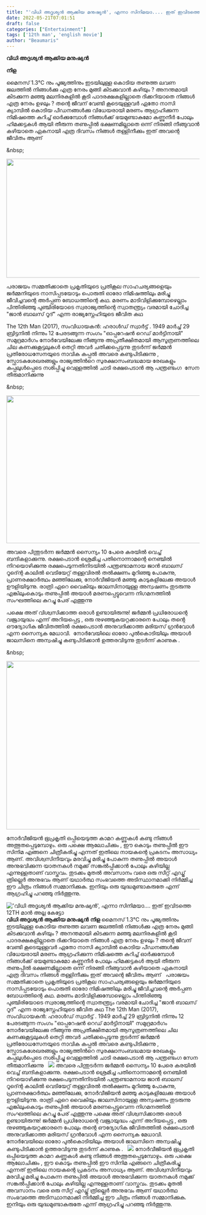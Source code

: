 ```yaml
---
title: "'വിധി അദൃശ്യൻ ആക്കിയ മനുഷ്യൻ', എന്നാ സിനിമയാ.... ഇത് ഇവിടത്തെ 12TH മാൻ അല്ല കേട്ടോ"
date: 2022-05-21T07:01:51
draft: false
categories: ["Entertainment"]
tags: ['12th man', 'english movie']
author: "Beaumaris"
---
```


<strong>വിധി അദൃശ്യൻ ആക്കിയ മനുഷ്യൻ</strong>

<strong>നിള</strong>

മൈനസ് 1.3°C നും പൂജ്യത്തിനും ഇടയിലുള്ള കൊടിയ തണുത്ത ലവണ ജലത്തിൽ നിങ്ങൾക്കു എത്ര നേരം മുങ്ങി കിടക്കുവാൻ കഴിയും ? അനന്തമായി കിടക്കുന്ന മഞ്ഞു മലനിരകളിൽ കൂടി പാദരക്ഷകളില്ലാതെ ദിക്കറിയാതെ നിങ്ങൾ എത്ര നേരം ഉഴലും ? തന്റെ ജീവന് വേണ്ടി കൂടെയുള്ളവർ ഏതോ നാസി ക്യാമ്പിൽ കൊടിയ പീഡനങ്ങൾക്കു വിധേയരായി മരണം ആഗ്രഹിക്കുന്ന നിമിഷത്തെ കുറിച്ച് ഓർക്കുമ്പോൾ നിങ്ങൾക്ക് ഭയമുണ്ടാകുമോ കണ്ണുനീർ പോലും ഹിമക്കട്ടകൾ ആയി തീരുന്ന തണുപ്പിൽ ഭക്ഷണമില്ലാതെ ഒന്ന് നിരങ്ങി നീങ്ങുവാൻ കഴിയാതെ ഏകനായി എത്ര ദിവസം നിങ്ങൾ തള്ളിനീക്കും ഇത് അവന്റെ ജീവിതം ആണ്

&amp;nbsp;

<img class="wp-image-335635 aligncenter" src="https://cdn.boolokam.com/articles/2022/05/FFFFFF.jpg" alt="" width="744" height="310" />

പരാജയം സമ്മതിക്കാതെ പ്രകൃതിയുടെ പ്രതികൂല സാഹചര്യങ്ങളെയും ജർമ്മനിയുടെ നാസിപ്പടയോടും പൊരുതി ഓരോ നിമിഷത്തിലും മരിച്ചു ജീവിച്ചവന്റെ അർപ്പണ ബോധത്തിന്റെ കഥ. മരണം മാടിവിളിക്കുമ്പോഴെല്ലാം പിന്തിരിഞ്ഞു പുഞ്ചിരിയോടെ സ്വരാജ്യത്തിന്റെ സ്വാതന്ത്ര്യം വരമായി ചോദിച്ച "ജാൻ ബാലസ് റൂദ്" എന്ന രാജ്യസ്നേഹിയുടെ ജീവിത കഥ

The 12th Man (2017), സംവിധായകൻ: ഹരാൾഡ് സ്വാർട്ട് .
1949 മാർച്ച് 29 ബ്രിട്ടനിൽ നിന്നും 12 പേരടങ്ങുന്ന സംഗം "ഓപ്പറേഷൻ റെഡ് മാർട്ടിനായി" സമുദ്രമാർഗം നോർവേയിലേക്കു നീങ്ങുന്നു അപ്രതീക്ഷിതമായി ആസൂത്രണത്തിലെ ചില കണക്കുകൂട്ടലുകൾ തെറ്റി അവർ ചതിക്കപ്പെടുന്നു തുടർന്ന് ജർമ്മൻ പ്രതിരോധസേനയുടെ നാവിക കപ്പൽ അവരെ കണ്ടുപിടിക്കുന്നു , സ്ഫോടകശേഖരങ്ങളും രാജ്യത്തിൻറെ സുരക്ഷാസംബദ്ധമായ രേഖകളും കപ്പലുൾപ്പെടെ നശിപ്പിച്ചു വെള്ളത്തിൽ ചാടി രക്ഷപെടാൻ ആ പന്ത്രണ്ടംഗ  സേന തീരുമാനിക്കുന്നു

&amp;nbsp;

<img class="wp-image-335636 aligncenter" src="https://cdn.boolokam.com/articles/2022/05/FWFFWW.jpg" alt="" width="684" height="385" />

അവരെ പിന്തുടർന്ന ജർമ്മൻ സൈന്യം 10 പേരെ കരയിൽ വെച്ച്  ബന്ദികളാക്കുന്നു. രക്ഷപെടാൻ ശ്രെമിച്ച പതിനൊന്നാമന്റെ നെഞ്ചിൽ നിറയൊഴിക്കുന്നു രക്ഷപെടുന്നതിനിടയിൽ പന്ത്രണ്ടാമനായ ജാൻ ബാലസ് റൂദ്ന്റെ കാലിൽ വെടിയേറ്റ് തള്ളവിരൽ തൽക്ഷണം മുറിഞ്ഞു പോകുന്നു, പ്രാണരക്ഷാർത്ഥം മഞ്ഞിലേക്കു, നോർവീജിയൻ മഞ്ഞു കാടുകളിലേക്കു അയാൾ ഊളിയിടുന്നു. രാത്രി ഏറെ വൈകിയും ജാലസിനായുള്ള അന്വഷണം തുടരുന്നു എങ്കിലുംകൊടും തണുപ്പിൽ അയാൾ മരണപ്പെട്ടുവെന്ന നിഗമനത്തിൽ സംഘത്തിലെ കുറച്ചു പേര് എത്തുന്നു

പക്ഷെ അത് വിശ്വസിക്കാത്ത ഒരാൾ ഉണ്ടായിരുന്നു! ജർമ്മൻ പ്രധിരോധന്റെ വജ്രായുദ്ധം എന്ന് അറിയപ്പെട്ട , ഒരു നുഴഞ്ഞുകയറ്റക്കാരനെ പോലും തന്റെ ഔദ്യോഗിക ജീവിതത്തിൽ രക്ഷപെടാൻ അനുവദിക്കാത്ത മരിയസ് ഗ്രൻവോൾ എന്ന സൈന്യക മേധാവി.  നോർവേയിലെ ഓരോ പുൽകൊടിയിലും അയാൾ ജാലസിനെ അന്വഷിച്ചു കണ്ടുപിടിക്കാൻ ഉത്തരവിടുന്നു തുടർന്ന് കാണുക .

&amp;nbsp;

<img class="size-full wp-image-335637 aligncenter" src="https://cdn.boolokam.com/articles/2022/05/EFEFEFEFFF.jpg" alt="" width="780" height="439" />

നോർവീജിയൻ ഭൂപ്രകൃതി ഒപ്പിയെടുത്ത കാമറ കണ്ണുകൾ കണ്ടു നിങ്ങൾ അത്ഭുതപ്പെടുമ്പോഴും. ഒരു പക്ഷെ ആലോചിക്കും , ഈ കൊടും തണുപ്പിൽ ഈ സിനിമ എങ്ങനെ ചിത്രീകരിച്ചു എന്നത് ഇതിലെ നായകന്റെ പ്രകടനം അസാധ്യം ആണ്. അവിശ്വസിനീയവും മരവിച്ചു മരിച്ചു പോകുന്ന തണുപ്പിൽ അയാൾ അനുഭവിക്കുന്ന യാതനകൾ നമുക്ക് സങ്കൽപ്പിക്കാൻ പോലും കഴിയില്ല എന്നുള്ളതാണ് വാസ്തവം. തുടക്കം മുതൽ അവസാനം വരെ ഒരു സീറ്റ്‌ എഡ്ജ് ത്രില്ലെർ അനുഭവം ആണ് യഥാർത്ഥ സംഭവത്തെ അടിസ്ഥാനമാക്കി നിർമ്മിച്ച ഈ ചിത്രം നിങ്ങൾ സമ്മാനിക്കുക. ഇനിയും ഒരു യുദ്ധമുണ്ടാകരുതേ എന്ന് ആഗ്രഹിച്ചു പറഞ്ഞു നിർത്തുന്നു.


!['വിധി അദൃശ്യൻ ആക്കിയ മനുഷ്യൻ', എന്നാ സിനിമയാ.... ഇത് ഇവിടത്തെ 12TH മാൻ അല്ല കേട്ടോ](https://cdn.boolokam.com/articles/2022/05/FFFFFF.jpg)**വിധി അദൃശ്യൻ ആക്കിയ മനുഷ്യൻ** **നിള** മൈനസ് 1.3°C നും പൂജ്യത്തിനും ഇടയിലുള്ള കൊടിയ തണുത്ത ലവണ ജലത്തിൽ നിങ്ങൾക്കു എത്ര നേരം മുങ്ങി കിടക്കുവാൻ കഴിയും ? അനന്തമായി കിടക്കുന്ന മഞ്ഞു മലനിരകളിൽ കൂടി പാദരക്ഷകളില്ലാതെ ദിക്കറിയാതെ നിങ്ങൾ എത്ര നേരം ഉഴലും ? തന്റെ ജീവന് വേണ്ടി കൂടെയുള്ളവർ ഏതോ നാസി ക്യാമ്പിൽ കൊടിയ പീഡനങ്ങൾക്കു വിധേയരായി മരണം ആഗ്രഹിക്കുന്ന നിമിഷത്തെ കുറിച്ച് ഓർക്കുമ്പോൾ നിങ്ങൾക്ക് ഭയമുണ്ടാകുമോ കണ്ണുനീർ പോലും ഹിമക്കട്ടകൾ ആയി തീരുന്ന തണുപ്പിൽ ഭക്ഷണമില്ലാതെ ഒന്ന് നിരങ്ങി നീങ്ങുവാൻ കഴിയാതെ ഏകനായി എത്ര ദിവസം നിങ്ങൾ തള്ളിനീക്കും ഇത് അവന്റെ ജീവിതം ആണ് &nbsp; പരാജയം സമ്മതിക്കാതെ പ്രകൃതിയുടെ പ്രതികൂല സാഹചര്യങ്ങളെയും ജർമ്മനിയുടെ നാസിപ്പടയോടും പൊരുതി ഓരോ നിമിഷത്തിലും മരിച്ചു ജീവിച്ചവന്റെ അർപ്പണ ബോധത്തിന്റെ കഥ. മരണം മാടിവിളിക്കുമ്പോഴെല്ലാം പിന്തിരിഞ്ഞു പുഞ്ചിരിയോടെ സ്വരാജ്യത്തിന്റെ സ്വാതന്ത്ര്യം വരമായി ചോദിച്ച "ജാൻ ബാലസ് റൂദ്" എന്ന രാജ്യസ്നേഹിയുടെ ജീവിത കഥ The 12th Man (2017), സംവിധായകൻ: ഹരാൾഡ് സ്വാർട്ട് . 1949 മാർച്ച് 29 ബ്രിട്ടനിൽ നിന്നും 12 പേരടങ്ങുന്ന സംഗം "ഓപ്പറേഷൻ റെഡ് മാർട്ടിനായി" സമുദ്രമാർഗം നോർവേയിലേക്കു നീങ്ങുന്നു അപ്രതീക്ഷിതമായി ആസൂത്രണത്തിലെ ചില കണക്കുകൂട്ടലുകൾ തെറ്റി അവർ ചതിക്കപ്പെടുന്നു തുടർന്ന് ജർമ്മൻ പ്രതിരോധസേനയുടെ നാവിക കപ്പൽ അവരെ കണ്ടുപിടിക്കുന്നു , സ്ഫോടകശേഖരങ്ങളും രാജ്യത്തിൻറെ സുരക്ഷാസംബദ്ധമായ രേഖകളും കപ്പലുൾപ്പെടെ നശിപ്പിച്ചു വെള്ളത്തിൽ ചാടി രക്ഷപെടാൻ ആ പന്ത്രണ്ടംഗ സേന തീരുമാനിക്കുന്നു &nbsp; ![](https://cdn.boolokam.com/articles/2022/05/FWFFWW.jpg) അവരെ പിന്തുടർന്ന ജർമ്മൻ സൈന്യം 10 പേരെ കരയിൽ വെച്ച് ബന്ദികളാക്കുന്നു. രക്ഷപെടാൻ ശ്രെമിച്ച പതിനൊന്നാമന്റെ നെഞ്ചിൽ നിറയൊഴിക്കുന്നു രക്ഷപെടുന്നതിനിടയിൽ പന്ത്രണ്ടാമനായ ജാൻ ബാലസ് റൂദ്ന്റെ കാലിൽ വെടിയേറ്റ് തള്ളവിരൽ തൽക്ഷണം മുറിഞ്ഞു പോകുന്നു, പ്രാണരക്ഷാർത്ഥം മഞ്ഞിലേക്കു, നോർവീജിയൻ മഞ്ഞു കാടുകളിലേക്കു അയാൾ ഊളിയിടുന്നു. രാത്രി ഏറെ വൈകിയും ജാലസിനായുള്ള അന്വഷണം തുടരുന്നു എങ്കിലുംകൊടും തണുപ്പിൽ അയാൾ മരണപ്പെട്ടുവെന്ന നിഗമനത്തിൽ സംഘത്തിലെ കുറച്ചു പേര് എത്തുന്നു പക്ഷെ അത് വിശ്വസിക്കാത്ത ഒരാൾ ഉണ്ടായിരുന്നു! ജർമ്മൻ പ്രധിരോധന്റെ വജ്രായുദ്ധം എന്ന് അറിയപ്പെട്ട , ഒരു നുഴഞ്ഞുകയറ്റക്കാരനെ പോലും തന്റെ ഔദ്യോഗിക ജീവിതത്തിൽ രക്ഷപെടാൻ അനുവദിക്കാത്ത മരിയസ് ഗ്രൻവോൾ എന്ന സൈന്യക മേധാവി. നോർവേയിലെ ഓരോ പുൽകൊടിയിലും അയാൾ ജാലസിനെ അന്വഷിച്ചു കണ്ടുപിടിക്കാൻ ഉത്തരവിടുന്നു തുടർന്ന് കാണുക . &nbsp; ![](https://cdn.boolokam.com/articles/2022/05/EFEFEFEFFF.jpg) നോർവീജിയൻ ഭൂപ്രകൃതി ഒപ്പിയെടുത്ത കാമറ കണ്ണുകൾ കണ്ടു നിങ്ങൾ അത്ഭുതപ്പെടുമ്പോഴും. ഒരു പക്ഷെ ആലോചിക്കും , ഈ കൊടും തണുപ്പിൽ ഈ സിനിമ എങ്ങനെ ചിത്രീകരിച്ചു എന്നത് ഇതിലെ നായകന്റെ പ്രകടനം അസാധ്യം ആണ്. അവിശ്വസിനീയവും മരവിച്ചു മരിച്ചു പോകുന്ന തണുപ്പിൽ അയാൾ അനുഭവിക്കുന്ന യാതനകൾ നമുക്ക് സങ്കൽപ്പിക്കാൻ പോലും കഴിയില്ല എന്നുള്ളതാണ് വാസ്തവം. തുടക്കം മുതൽ അവസാനം വരെ ഒരു സീറ്റ്‌ എഡ്ജ് ത്രില്ലെർ അനുഭവം ആണ് യഥാർത്ഥ സംഭവത്തെ അടിസ്ഥാനമാക്കി നിർമ്മിച്ച ഈ ചിത്രം നിങ്ങൾ സമ്മാനിക്കുക. ഇനിയും ഒരു യുദ്ധമുണ്ടാകരുതേ എന്ന് ആഗ്രഹിച്ചു പറഞ്ഞു നിർത്തുന്നു.
